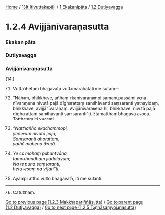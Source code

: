 
[Home](/) / [18It Itivuttakapāḷi](../../../18It.md) / [1 Ekakanipāta](../../1.md) / [1.2 Dutiyavagga](../1.2.md)

# 1.2.4 Avijjānīvaraṇasutta

### Ekakanipāta

### Dutiyavagga

### Avijjānīvaraṇasutta

(14.)

71. Vuttañhetaṃ bhagavatā vuttamarahatāti me sutaṃ—

72. “Nāhaṃ, bhikkhave, aññaṃ ekanīvaraṇampi samanupassāmi yena nīvaraṇena nivutā pajā dīgharattaṃ sandhāvanti saṃsaranti yathayidaṃ, bhikkhave, avijjānīvaraṇaṃ. Avijjānīvaraṇena hi, bhikkhave, nivutā pajā dīgharattaṃ sandhāvanti saṃsarantī”ti. Etamatthaṃ bhagavā avoca. Tatthetaṃ iti vuccati—

73. _“Natthañño ekadhammopi,_  
_yenevaṃ nivutā pajā;_  
_Saṃsaranti ahorattaṃ,_  
_yathā mohena āvutā._  


74. _Ye ca mohaṃ pahantvāna,_  
_tamokhandhaṃ padālayuṃ;_  
_Na te puna saṃsaranti,_  
_hetu tesaṃ na vijjatī”ti._  


75. Ayampi attho vutto bhagavatā, iti me sutanti.

---

76. Catutthaṃ.



[Go to previous page (1.2.3 Makkhapariññāsutta)](1.2.3.md) / [Go to parent page (1.2 Dutiyavagga)](../1.2.md) / [Go to next page (1.2.5 Taṇhāsaṃyojanasutta)](1.2.5.md)


